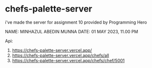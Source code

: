 # chefs-palette-server
 i've made the server for assignment 10 provided by Programming Hero
 
 NAME: MINHAZUL ABEDIN MUNNA
 DATE: 01 MAY 2023, 11.00 PM

 Api: 
 1. https://chefs-palette-server.vercel.app/
 2. https://chefs-palette-server.vercel.app/chefs/all
 3. https://chefs-palette-server.vercel.app/chefs/chef/5001
